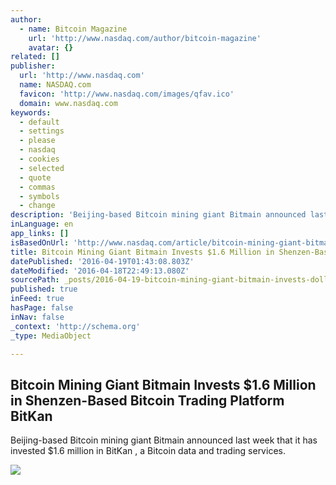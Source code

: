 ```yaml
---
author:
  - name: Bitcoin Magazine
    url: 'http://www.nasdaq.com/author/bitcoin-magazine'
    avatar: {}
related: []
publisher:
  url: 'http://www.nasdaq.com'
  name: NASDAQ.com
  favicon: 'http://www.nasdaq.com/images/qfav.ico'
  domain: www.nasdaq.com
keywords:
  - default
  - settings
  - please
  - nasdaq
  - cookies
  - selected
  - quote
  - commas
  - symbols
  - change
description: 'Beijing-based Bitcoin mining giant Bitmain announced last week that it has invested $1.6 million in BitKan , a Bitcoin data and trading services.'
inLanguage: en
app_links: []
isBasedOnUrl: 'http://www.nasdaq.com/article/bitcoin-mining-giant-bitmain-invests-16-million-in-shenzen-based-bitcoin-trading-platform-bitkan-cm607659'
title: Bitcoin Mining Giant Bitmain Invests $1.6 Million in Shenzen-Based Bitcoin Trading Platform BitKan
datePublished: '2016-04-19T01:43:08.803Z'
dateModified: '2016-04-18T22:49:13.080Z'
sourcePath: _posts/2016-04-19-bitcoin-mining-giant-bitmain-invests-dollar16-million-in-shenzen.md
published: true
inFeed: true
hasPage: false
inNav: false
_context: 'http://schema.org'
_type: MediaObject

---
```

<article style=""><h1>Bitcoin Mining Giant Bitmain Invests $1.6 Million in Shenzen-Based Bitcoin Trading Platform BitKan</h1><p>Beijing-based Bitcoin mining giant Bitmain announced last week that it has invested $1.6 million in BitKan , a Bitcoin data and trading services.</p><img src="http://www.nasdaq.com/images/dreamit.jpg" /></article>